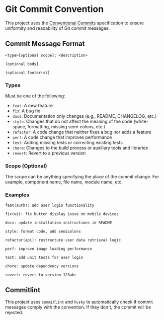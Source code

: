 # Git Commit Convention

This project uses the [Conventional Commits](https://www.conventionalcommits.org/en/v1.0.0/)
specification to ensure uniformity and readability of Git commit messages.

## Commit Message Format

```
<type>[optional scope]: <description>

[optional body]

[optional footer(s)]
```

### Types

Must be one of the following:

- `feat`: A new feature
- `fix`: A bug fix
- `docs`: Documentation only changes (e.g., README, CHANGELOG, etc.)
- `style`: Changes that do not affect the meaning of the code (white-space, formatting, missing
  semi-colons, etc.)
- `refactor`: A code change that neither fixes a bug nor adds a feature
- `perf`: A code change that improves performance
- `test`: Adding missing tests or correcting existing tests
- `chore`: Changes to the build process or auxiliary tools and libraries
- `revert`: Revert to a previous version

### Scope (Optional)

The scope can be anything specifying the place of the commit change. For example, component name,
file name, module name, etc.

### Examples

```
feat(auth): add user login functionality
```

```
fix(ui): fix button display issue on mobile devices
```

```
docs: update installation instructions in README
```

```
style: format code, add semicolons
```

```
refactor(api): restructure user data retrieval logic
```

```
perf: improve image loading performance
```

```
test: add unit tests for user login
```

```
chore: update dependency versions
```

```
revert: revert to version 123abc
```

## Commitlint

This project uses `commitlint` and `husky` to automatically check if commit messages comply with the
convention. If they don't, the commit will be rejected.
